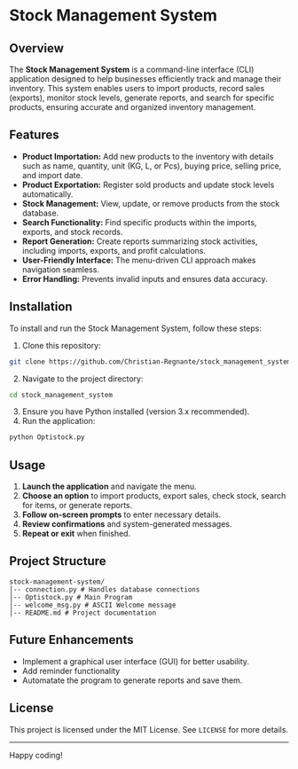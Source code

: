 # Stock Management System

## Overview
The **Stock Management System** is a command-line interface (CLI) application designed to help businesses efficiently track and manage their inventory. This system enables users to import products, record sales (exports), monitor stock levels, generate reports, and search for specific products, ensuring accurate and organized inventory management.

## Features
- **Product Importation:** Add new products to the inventory with details such as name, quantity, unit (KG, L, or Pcs), buying price, selling price, and import date.
- **Product Exportation:** Register sold products and update stock levels automatically.
- **Stock Management:** View, update, or remove products from the stock database.
- **Search Functionality:** Find specific products within the imports, exports, and stock records.
- **Report Generation:** Create reports summarizing stock activities, including imports, exports, and profit calculations.
- **User-Friendly Interface:** The menu-driven CLI approach makes navigation seamless.
- **Error Handling:** Prevents invalid inputs and ensures data accuracy.

## Installation
To install and run the Stock Management System, follow these steps:

1. Clone this repository:
```sh
git clone https://github.com/Christian-Regnante/stock_management_system.git
```
2. Navigate to the project directory:
```sh
cd stock_management_system
```
3. Ensure you have Python installed (version 3.x recommended).
4. Run the application:
```sh
python Optistock.py
```

## Usage
1. **Launch the application** and navigate the menu.
2. **Choose an option** to import products, export sales, check stock, search for items, or generate reports.
3. **Follow on-screen prompts** to enter necessary details.
4. **Review confirmations** and system-generated messages.
5. **Repeat or exit** when finished.

## Project Structure
```
stock-management-system/
│-- connection.py # Handles database connections
│-- Optistock.py # Main Program
│-- welcome_msg.py # ASCII Welcome message
│-- README.md # Project documentation
```

## Future Enhancements
- Implement a graphical user interface (GUI) for better usability.
- Add reminder functionality
- Automatate the program to generate reports and save them.

## License
This project is licensed under the MIT License. See `LICENSE` for more details.

---

Happy coding! 
